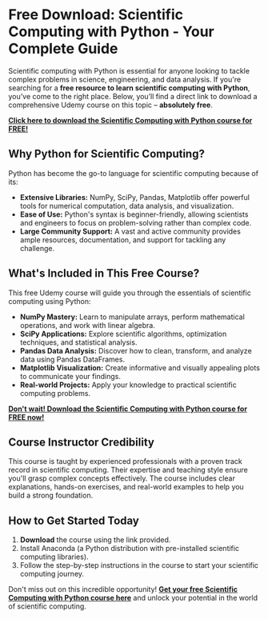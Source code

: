 # Free Download: Scientific Computing with Python - Your Complete Guide

Scientific computing with Python is essential for anyone looking to tackle complex problems in science, engineering, and data analysis. If you're searching for a **free resource to learn scientific computing with Python**, you’ve come to the right place. Below, you’ll find a direct link to download a comprehensive Udemy course on this topic – **absolutely free**.

[**Click here to download the Scientific Computing with Python course for FREE!**](https://udemywork.com/scientific-computing-with-python)

## Why Python for Scientific Computing?

Python has become the go-to language for scientific computing because of its:

*   **Extensive Libraries:** NumPy, SciPy, Pandas, Matplotlib offer powerful tools for numerical computation, data analysis, and visualization.
*   **Ease of Use:** Python's syntax is beginner-friendly, allowing scientists and engineers to focus on problem-solving rather than complex code.
*   **Large Community Support:** A vast and active community provides ample resources, documentation, and support for tackling any challenge.

## What's Included in This Free Course?

This free Udemy course will guide you through the essentials of scientific computing using Python:

*   **NumPy Mastery:** Learn to manipulate arrays, perform mathematical operations, and work with linear algebra.
*   **SciPy Applications:** Explore scientific algorithms, optimization techniques, and statistical analysis.
*   **Pandas Data Analysis:** Discover how to clean, transform, and analyze data using Pandas DataFrames.
*   **Matplotlib Visualization:** Create informative and visually appealing plots to communicate your findings.
*   **Real-world Projects:** Apply your knowledge to practical scientific computing problems.

[**Don't wait! Download the Scientific Computing with Python course for FREE now!**](https://udemywork.com/scientific-computing-with-python)

## Course Instructor Credibility

This course is taught by experienced professionals with a proven track record in scientific computing. Their expertise and teaching style ensure you'll grasp complex concepts effectively. The course includes clear explanations, hands-on exercises, and real-world examples to help you build a strong foundation.

## How to Get Started Today

1.  **Download** the course using the link provided.
2.  Install Anaconda (a Python distribution with pre-installed scientific computing libraries).
3.  Follow the step-by-step instructions in the course to start your scientific computing journey.

Don't miss out on this incredible opportunity! **[Get your free Scientific Computing with Python course here](https://udemywork.com/scientific-computing-with-python)** and unlock your potential in the world of scientific computing.
